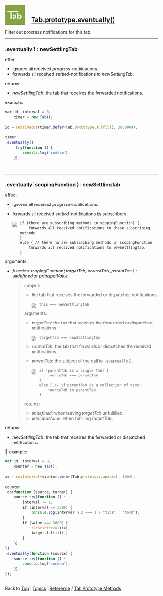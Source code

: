 <a name="top" ></a>

<img src="../img/tab-logo66.png" alt="Tab logo" align="left" style="float:left; margin-top:-22px;" /><img src="../img/1x1.png" align="left" style="float:left;" height="44" width="20" />
## [Tab.prototype.eventually()][ref-tab.prototype.eventually]

Filter out progress notifications for this tab.

---
### .eventually() : newSettlingTab

effect:
*   ignores all received *progress*-notifications.
*   forwards all received *settled*-notifications to *newSettlingTab*.

returns: 
*   *newSettlingTab*: the tab that receives the forwarded notifications.

example:
~~~~javascript
var id, interval = 0,
    timer = new Tab();

id = setTimeout(timer.defer(Tab.prototype.fulfill), 3600000);

timer
.eventually()
    .try(function () {
        console.log("cuckoo");
    });
~~~~

<br />

---
### .eventually( scopingFunction ) : newSettlingTab

effect:
*   ignores all received *progress*-notifications.
*   forwards all received *settled*-notifications its subscribers.

    <img class="emoji" title=":bulb:" alt=":bulb:" src="https://github.global.ssl.fastly.net/images/icons/emoji/bulb.png" height="20" width="20" align="left" style="float:left; margin-top:5px;"><img src="../img/1x1.png" align="left" style="float:left;" height="10" width="5" />
    ~~~~
    if (there are subscribing methods in scopingFunction) {
        forwards all received notifications to these subscribing methods.
    }
    else { // there no are subscribing methods in scopingFunction
        forwards all received notifications to newSettlingTab.
    }
    ~~~~

arguments:
*   *function scopingFunction( targetTab, sourceTab, parentTab ) : undefined* or *principalValue*

    > subject:
    > *   the tab that receives the forwarded or dispatched notifications.
    >
    >     <img class="emoji" title=":bulb:" alt=":bulb:" src="https://github.global.ssl.fastly.net/images/icons/emoji/bulb.png" height="20" width="20" align="left" style="float:left; margin-top:5px;"><img src="../img/1x1.png" align="left" style="float:left;" height="10" width="5" />
    >     ~~~~
    >     this === newSettlingTab
    >     ~~~~
    >
    > arguments: 
    > *   *targetTab*: the tab that receives the forwarded or dispatched notifications.
    >
    >     <img class="emoji" title=":bulb:" alt=":bulb:" src="https://github.global.ssl.fastly.net/images/icons/emoji/bulb.png" height="20" width="20" align="left" style="float:left; margin-top:5px;"><img src="../img/1x1.png" align="left" style="float:left;" height="10" width="5" />
    >     ~~~~
    >     targetTab === newSettlingTab
    >     ~~~~
    >
    > *   *sourceTab*: the tab that forwards or dispatches the received notifications.
    >
    > *   *parentTab*: the subject of the call to `.eventually()`.
    >
    >     <img class="emoji" title=":bulb:" alt=":bulb:" src="https://github.global.ssl.fastly.net/images/icons/emoji/bulb.png" height="20" width="20" align="left" style="float:left; margin-top:5px;"><img src="../img/1x1.png" align="left" style="float:left;" height="10" width="5" />
    >     ~~~~
    >     if (parentTab is a single tab) {
    >         sourceTab === parentTab
    >     }
    >     else { // if parentTab is a collection of tabs:
    >         sourceTab in parentTab
    >     }
    >     ~~~~
    >
    > returns: 
    > *   *undefined*: when leaving *targetTab* unfulfilled.
    > *   *principalValue*: when fulfilling *targetTab*.

returns: 
*   *newSettlingTab*: the tab that receives the forwarded or dispatched notifications.

:construction: example:
~~~~javascript
var id, interval = 0,
    counter = new Tab();

id = setInterval(counter.defer(Tab.prototype.update), 1000);

counter
.do(function (source, target) {
    source.try(function () {
        interval += 1;
        if (interval <= 3600) {
            console.log(interval % 2 === 1 ? "tick" : "tock");
        }
        if (value === 3600) {
            clearInterval(id);
            target.fulfill();
        }
    });
})
.eventually(function (source) {
    source.try(function () {
        console.log("cuckoo");
    });
});
~~~~



<br /> Back to [Top] | [Topics] | [Reference] / [Tab Prototype Methods][ref-tab-prototype-methods] <br />





[top]:       #top                        "back to the top of this page"
[topics]:    /doc/topics.md#topics       "back to the 'Topics' section"
[reference]: /doc/reference.md#reference "back to the 'Reference' section"



[ref-tab-object]:                  /doc/reference.md#tab-object                      "more attributes and methods under 'Tab Object'"
[ref-tab-prototype-methods]:       /doc/reference.md#tab-prototype-methods           "more methods under 'Tab Prototype Methods'"
[ref-tab.prototype.eventually]:    /doc/reference/tab.prototype.eventually.md#top    "Tab.prototype.eventually(): filter out progress notifications for this tab."
